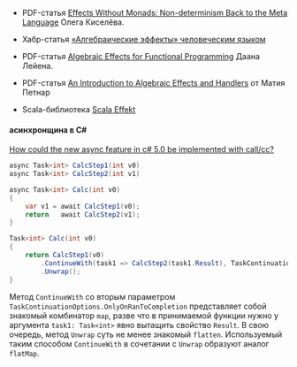 - PDF-статья [Effects Without Monads: Non-determinism Back to the Meta Language](https://arxiv.org/pdf/1905.06544.pdf) Олега Киселёва.

- Хабр-статья [«Алгебраические эффекты» человеческим языком](https://habr.com/ru/articles/470718/)
- PDF-статья [Algebraic Effects for Functional Programming](https://www.microsoft.com/en-us/research/wp-content/uploads/2016/08/algeff-tr-2016-v2.pdf) Даана Лейена.
- PDF-статья [An Introduction to Algebraic Effects and Handlers](https://www.eff-lang.org/handlers-tutorial.pdf) от Матия Петнар

- Scala-библиотека [Scala Effekt](https://b-studios.de/scala-effekt/)

#### асинхронщина в C#

[How could the new async feature in c# 5.0 be implemented with call/cc?](https://stackoverflow.com/questions/4070237/how-could-the-new-async-feature-in-c-sharp-5-0-be-implemented-with-call-cc)

```csharp
async Task<int> CalcStep1(int v0)
async Task<int> CalcStep2(int v1)

async Task<int> Calc(int v0)
{
	var v1 = await CalcStep1(v0);
	return   await CalcStep2(v1);
}
```

```csharp
Task<int> Calc(int v0)
{
	return CalcStep1(v0)
		.ContinueWith(task1 => CalcStep2(task1.Result), TaskContinuationOptions.OnlyOnRanToCompletion)
		.Unwrap();
}
```
Метод `ContinueWith` со вторым параметром `TaskContinuationOptions.OnlyOnRanToCompletion` представляет собой знакомый комбинатор `map`, разве что в принимаемой функции нужно у аргумента `task1: Task<int>` явно вытащить свойство `Result`. В свою очередь, метод `Unwrap` суть не менее знакомый `flatten`. Используемый таким способом `ContinueWith` в сочетании с `Unwrap` образуют аналог `flatMap`.
